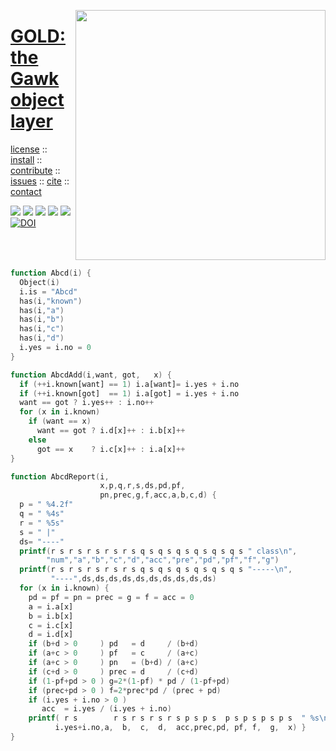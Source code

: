 <a name=top><img align=right width=400 src="https://github.com/timm/gold/blob/master/etc/img/coins.png">
<h1 align=left><a href="/README.md#top">GOLD: the Gawk object layer</a></h1> 
<p align=left> <a
href="https://github.com/timm/gold/blob/master/LICENSE.md#top">license</a> :: <a
href="https://github.com/timm/gold/blob/master/INSTALL.md#top">install</a> :: <a
href="https://github.com/timm/gold/blob/master/CODE_OF_CONDUCT.md#top">contribute</a> :: <a
href="https://github.com/timm/gold/issues">issues</a> :: <a
href="https://github.com/timm/gold/blob/master/CITATION.md#top">cite</a> :: <a
href="https://github.com/timm/gold/blob/master/CONTACT.md#top">contact</a> </p><p align=left> 
<img src="https://img.shields.io/badge/license-mit-red">   
<img src="https://img.shields.io/badge/language-gawk-orange">    
<img src="https://img.shields.io/badge/purpose-ai,se-blueviolet">
<img src="https://img.shields.io/badge/platform-mac,*nux-informational">
<a href="https://travis-ci.org/github/timm/gold"><img 
src="https://travis-ci.org/timm/gold.svg?branch=master"></a>
<a href="https://zenodo.org/badge/latestdoi/237838701"><img i
   src="https://zenodo.org/badge/237838701.svg" alt="DOI"></a>
</p><br clear=all>


```awk
function Abcd(i) {
  Object(i)
  i.is = "Abcd" 
  has(i,"known")
  has(i,"a")
  has(i,"b")
  has(i,"c")
  has(i,"d")
  i.yes = i.no = 0
}

function AbcdAdd(i,want, got,   x) {
  if (++i.known[want] == 1) i.a[want]= i.yes + i.no 
  if (++i.known[got]  == 1) i.a[got] = i.yes + i.no 
  want == got ? i.yes++ : i.no++ 
  for (x in i.known) 
    if (want == x) 
      want == got ? i.d[x]++ : i.b[x]++
    else 
      got == x    ? i.c[x]++ : i.a[x]++
}

function AbcdReport(i,   
                    x,p,q,r,s,ds,pd,pf,
                    pn,prec,g,f,acc,a,b,c,d) {
  p = " %4.2f"
  q = " %4s"
  r = " %5s"
  s = " |"
  ds= "----"
  printf(r s r s r s r s r s q s q s q s q s q s q s " class\n",
        "num","a","b","c","d","acc","pre","pd","pf","f","g")
  printf(r s r s r s r s r s q s q s q s q s q s q s "-----\n",
         "----",ds,ds,ds,ds,ds,ds,ds,ds,ds,ds)
  for (x in i.known) {
    pd = pf = pn = prec = g = f = acc = 0
    a = i.a[x]
    b = i.b[x]
    c = i.c[x]
    d = i.d[x]
    if (b+d > 0     ) pd   = d     / (b+d) 
    if (a+c > 0     ) pf   = c     / (a+c) 
    if (a+c > 0     ) pn   = (b+d) / (a+c) 
    if (c+d > 0     ) prec = d     / (c+d) 
    if (1-pf+pd > 0 ) g=2*(1-pf) * pd / (1-pf+pd) 
    if (prec+pd > 0 ) f=2*prec*pd / (prec + pd)   
    if (i.yes + i.no > 0 ) 
       acc  = i.yes / (i.yes + i.no) 
    printf( r s        r s r s r s r s p s p s  p s p s p s p s  " %s\n",
          i.yes+i.no,a,  b,  c,  d,  acc,prec,pd, pf, f,  g,  x) }
}
```
